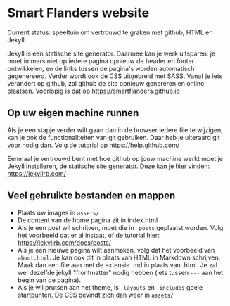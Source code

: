 # Smart Flanders website

Current status: speeltuin om vertrouwd te graken met github, HTML en Jekyll

Jekyll is een statische site generator. Daarmee kan je werk uitsparen: je moet immers niet op iedere pagina opnieuw de header en footer ontwikkelen, en de links tussen de pagina's worden automatisch gegenereerd.
Verder wordt ook de CSS uitgebreid met SASS.
Vanaf je iets verandert op github, zal github de site opnieuw genereren en online plaatsen. Voorlopig is dat op https://smartflanders.github.io

## Op uw eigen machine runnen

Als je een stapje verder wilt gaan dan in de browser iedere file te wijzigen, kan je ook de functionaliteiten van git gebruiken. Daar heb je uiteraard git voor nodig dan. Volg de tutorial op https://help.github.com/

Eenmaal je vertrouwd bent met hoe github op jouw machine werkt moet je Jekyll installeren, de statische site generator. Deze kan je hier vinden: https://jekyllrb.com/

## Veel gebruikte bestanden en mappen

 * Plaats uw images in `assets/`
 * De content van de home pagina zit in index.html
 * Als je een post wil schrijven, moet die in `_posts` geplaatst worden. Volg het voorbeeld dat er al instaat, of de tutorial hier: https://jekyllrb.com/docs/posts/
 * Als je een nieuwe pagina wilt aanmaken, volg dat het voorbeeld van `about.html`. Je kan ook dit in plaats van HTML in Markdown schrijven. Maak dan een file aan met de extensie .md in plaats van .html. Je zal wel dezelfde jekyll "frontmatter" nodig hebben (iets tussen `---` aan het begin van de pagina).
 * Als je wil prutsen aan het theme, is `_layouts` en `_includes` goeie startpunten. De CSS bevindt zich dan weer in `assets/`


